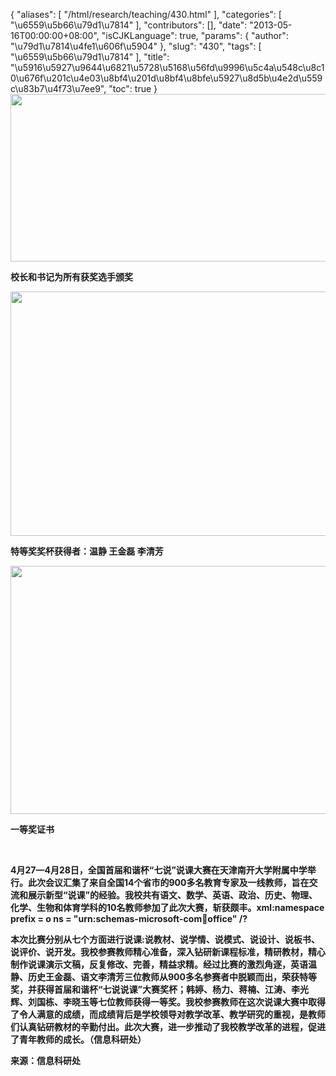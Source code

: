 {
    "aliases": [
        "/html/research/teaching/430.html"
    ],
    "categories": [
        "\u6559\u5b66\u79d1\u7814"
    ],
    "contributors": [],
    "date": "2013-05-16T00:00:00+08:00",
    "isCJKLanguage": true,
    "params": {
        "author": "\u79d1\u7814\u4fe1\u606f\u5904"
    },
    "slug": "430",
    "tags": [
        "\u6559\u5b66\u79d1\u7814"
    ],
    "title": "\u5916\u5927\u9644\u6821\u5728\u5168\u56fd\u9996\u5c4a\u548c\u8c10\u676f\u201c\u4e03\u8bf4\u201d\u8bf4\u8bfe\u5927\u8d5b\u4e2d\u559c\u83b7\u4f73\u7ee9",
    "toc": true
}
**<img
    src="https://cdn.tfls.online/mirror/full/ab717236f0f928f9f4a330f1380b6cd1e230aa08.jpg"
    style="display:block;margin-left:auto;margin-right:auto;"
    decoding="async"
    fetchpriority="auto"
    loading="lazy"
    height="268"
    width="600"
/>**

**校长和书记为所有获奖选手颁奖**

**<img
    src="https://cdn.tfls.online/mirror/full/afbb6e86712100b98371a2ece4416293528ef958.jpg"
    style="display:block;margin-left:auto;margin-right:auto;"
    decoding="async"
    fetchpriority="auto"
    loading="lazy"
    height="391"
    width="600"
/>**

**特等奖奖杯获得者：温静 王金磊 李清芳**

**<img
    src="https://cdn.tfls.online/mirror/full/81068fed99a704ce86acc03ac2f0f66bba697ff7.jpg"
    style="display:block;margin-left:auto;margin-right:auto;"
    decoding="async"
    fetchpriority="auto"
    loading="lazy"
    height="397"
    width="600"
/>**

**一等奖证书**

 

**4月27—4月28日，全国首届和谐杯“七说”说课大赛在天津南开大学附属中学举行。此次会议汇集了来自全国14个省市的900多名教育专家及一线教师，旨在交流和展示新型“说课”的经验。我校共有语文、数学、英语、政治、历史、物理、化学、生物和体育学科的10名教师参加了此次大赛，斩获颇丰。xml:namespace prefix = o ns = "urn:schemas-microsoft-com:office:office" /?**

**本次比赛分别从七个方面进行说课:说教材、说学情、说模式、说设计、说板书、说评价、说开发。我校参赛教师精心准备，深入钻研新课程标准，精研教材，精心制作说课演示文稿，反复修改、完善，精益求精。经过比赛的激烈角逐，英语温静、历史王金磊、语文李清芳三位教师从900多名参赛者中脱颖而出，荣获特等奖，并获得首届和谐杯“七说说课”大赛奖杯；韩婷、杨力、蒋楠、江涛、李光辉、刘国栋、李晓玉等七位教师获得一等奖。我校参赛教师在这次说课大赛中取得了令人满意的成绩，而成绩背后是学校领导对教学改革、教学研究的重视，是教师们认真钻研教材的辛勤付出。此次大赛，进一步推动了我校教学改革的进程，促进了青年教师的成长。（信息科研处）**

**来源：信息科研处**

